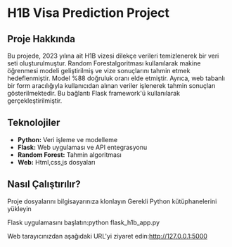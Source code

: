 # H1B Visa Prediction Project

## Proje Hakkında
Bu projede, 2023 yılına ait H1B vizesi dilekçe verileri temizlenerek bir veri seti oluşturulmuştur. Random Forestalgoritması kullanılarak makine öğrenmesi modeli geliştirilmiş ve vize sonuçlarını tahmin etmek hedeflenmiştir. Model %88 doğruluk oranı elde etmiştir.
Ayrıca, web tabanlı bir form aracılığıyla kullanıcıdan alınan veriler işlenerek tahmin sonuçları gösterilmektedir. Bu bağlantı Flask framework'ü kullanılarak gerçekleştirilmiştir.

## Teknolojiler
- **Python:** Veri işleme ve modelleme
- **Flask:** Web uygulaması ve API entegrasyonu
- **Random Forest:** Tahmin algoritması
- **Web:** Html,css,js dosyaları


## Nasıl Çalıştırılır?
Proje dosyalarını bilgisayarınıza klonlayın
Gerekli Python kütüphanelerini yükleyin

Flask uygulamasını başlatın:python flask_h1b_app.py

Web tarayıcınızdan aşağıdaki URL'yi ziyaret edin:http://127.0.0.1:5000
